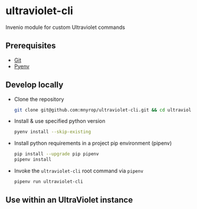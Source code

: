 # ultraviolet-cli

Invenio module for custom Ultraviolet commands

## Prerequisites
- [Git](https://git-scm.com/book/en/v2/Getting-Started-Installing-Git)
- [Pyenv](https://github.com/pyenv/pyenv#installation)


## Develop locally

- Clone the repository
  ``` sh
  git clone git@github.com:mnyrop/ultraviolet-cli.git && cd ultraviolet-cli
  ```
- Install & use specified python version
  ``` sh
  pyenv install --skip-existing
  ```
- Install python requirements in a project pip environment (pipenv)
  ``` sh
  pip install --upgrade pip pipenv
  pipenv install
  ```
- Invoke the `ultraviolet-cli` root command via `pipenv`
  ``` sh
  pipenv run ultraviolet-cli
  ```

## Use within an UltraViolet instance

